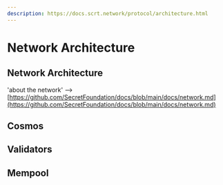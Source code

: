 ```yaml
---
description: https://docs.scrt.network/protocol/architecture.html
---
```


# Network Architecture

## Network Architecture&#x20;

'about the network' --> [https://github.com/SecretFoundation/docs/blob/main/docs/network.md](https://github.com/SecretFoundation/docs/blob/main/docs/network.md)



## Cosmos

## Validators&#x20;

## Mempool
